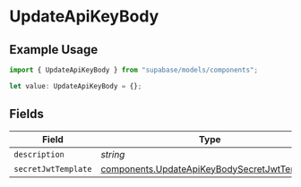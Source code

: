 # UpdateApiKeyBody

## Example Usage

```typescript
import { UpdateApiKeyBody } from "supabase/models/components";

let value: UpdateApiKeyBody = {};
```

## Fields

| Field                                                                                                        | Type                                                                                                         | Required                                                                                                     | Description                                                                                                  |
| ------------------------------------------------------------------------------------------------------------ | ------------------------------------------------------------------------------------------------------------ | ------------------------------------------------------------------------------------------------------------ | ------------------------------------------------------------------------------------------------------------ |
| `description`                                                                                                | *string*                                                                                                     | :heavy_minus_sign:                                                                                           | N/A                                                                                                          |
| `secretJwtTemplate`                                                                                          | [components.UpdateApiKeyBodySecretJwtTemplate](../../models/components/updateapikeybodysecretjwttemplate.md) | :heavy_minus_sign:                                                                                           | N/A                                                                                                          |
